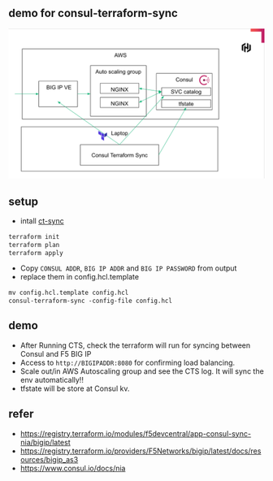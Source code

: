 ## demo for consul-terraform-sync

<kbd>
  <img src="https://github.com/tkaburagi/consul-terraform-sync-demo/blob/main/pic.png?raw=true">
</kbd>

## setup

* intall [ct-sync](https://releases.hashicorp.com/consul-terraform-sync/)

```shell script
terraform init
terraform plan
terraform apply
```

* Copy `CONSUL ADDR`, `BIG IP ADDR` and `BIG IP PASSWORD` from output
* replace them in config.hcl.template

```shell script
mv config.hcl.template config.hcl
consul-terraform-sync -config-file config.hcl
```

## demo

* After Running CTS, check the terraform will run for syncing between Consul and F5 BIG IP
* Access to `http://BIGIPADDR:8080` for confirming load balancing.
* Scale out/in AWS Autoscaling group and see the CTS log. It will sync the env automatically!!
* tfstate will be store at Consul kv.

## refer

* https://registry.terraform.io/modules/f5devcentral/app-consul-sync-nia/bigip/latest
* https://registry.terraform.io/providers/F5Networks/bigip/latest/docs/resources/bigip_as3
* https://www.consul.io/docs/nia